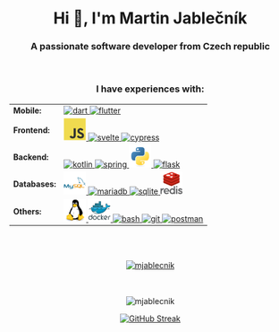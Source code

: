 <h1 align="center">Hi 👋, I'm Martin Jablečník</h1>
<h3 align="center">A passionate software developer from Czech republic</h3>
<!--
<p align="left"> <img src="https://komarev.com/ghpvc/?username=mjablecnik&label=Profile%20views&color=0e75b6&style=flat" alt="mjablecnik" /> </p>
-->

<!--

- 👨‍💻 All of my projects are available in my [Github profile](https://github.com/mjablecnik?tab=repositories&q=&type=source&language=dart&sort=)

- 📝 I regularly write articles on [Dev.to](https://dev.to/mjablecnik)

- 📄 Know about my experiences in [LinkedIn](https://cz.linkedin.com/in/martin-jable%C4%8Dn%C3%ADk-4b5a8679)
-->
<!--
<br>

### Blog posts
<!-- BLOG-POST-LIST:START -->
<!-- BLOG-POST-LIST:END -->

<br>
<h3 align="center">I have experiences with:</h3>
<p align="center"> 
  <table  align="center">
    <tr><td>
      <b>Mobile:</b>
      </td><td>
  <a href="https://dart.dev" target="_blank" rel="noreferrer"> 
    <img src="https://www.vectorlogo.zone/logos/dartlang/dartlang-icon.svg" alt="dart" width="40" height="40"/> 
  </a> 
  <a href="https://flutter.dev" target="_blank" rel="noreferrer"> 
    <img src="https://www.vectorlogo.zone/logos/flutterio/flutterio-icon.svg" alt="flutter" width="40" height="40"/> 
  </a> <!--
  <a href="https://cordova.apache.org/" target="_blank" rel="noreferrer"> 
    <img src="https://www.vectorlogo.zone/logos/apache_cordova/apache_cordova-icon.svg" alt="apachecordova" width="40" height="40"/> 
  </a>
-->
      </td></tr>
    <tr><td>
      <b>Frontend:</b>
      </td><td>
  <a href="https://developer.mozilla.org/en-US/docs/Web/JavaScript" target="_blank" rel="noreferrer"> 
    <img src="https://raw.githubusercontent.com/devicons/devicon/master/icons/javascript/javascript-original.svg" alt="javascript" width="40" height="40"/> 
  </a> 
  <a href="https://svelte.dev" target="_blank" rel="noreferrer"> 
    <img src="https://upload.wikimedia.org/wikipedia/commons/1/1b/Svelte_Logo.svg" alt="svelte" width="40" height="40"/> 
  </a> 
    <a href="https://www.cypress.io" target="_blank" rel="noreferrer"> 
    <img src="https://raw.githubusercontent.com/simple-icons/simple-icons/6e46ec1fc23b60c8fd0d2f2ff46db82e16dbd75f/icons/cypress.svg" alt="cypress" width="40" height="40"/>   
      </a>
      <!--
  <a href="https://vuejs.org/" target="_blank" rel="noreferrer"> 
    <img src="https://raw.githubusercontent.com/devicons/devicon/master/icons/vuejs/vuejs-original-wordmark.svg" alt="vuejs" width="40" height="40"/> 
  </a>
      <a href="https://www.figma.com/" target="_blank" rel="noreferrer"> 
        <img src="https://www.vectorlogo.zone/logos/figma/figma-icon.svg" alt="figma" width="40" height="40"/> 
      </a>
-->
      </td></tr>
    <tr><td>
      <b>Backend:</b>
      </td><td>
  <a href="https://kotlinlang.org" target="_blank" rel="noreferrer"> 
    <img src="https://www.vectorlogo.zone/logos/kotlinlang/kotlinlang-icon.svg" alt="kotlin" width="40" height="40"/> 
  </a> 
  <a href="https://spring.io/" target="_blank" rel="noreferrer"> 
    <img src="https://www.vectorlogo.zone/logos/springio/springio-icon.svg" alt="spring" width="40" height="40"/> 
  </a>
  <a href="https://www.python.org" target="_blank" rel="noreferrer"> 
    <img src="https://raw.githubusercontent.com/devicons/devicon/master/icons/python/python-original.svg" alt="python" width="40" height="40"/> 
  </a> 
  <a href="https://flask.palletsprojects.com/" target="_blank" rel="noreferrer"> 
    <img src="https://www.vectorlogo.zone/logos/pocoo_flask/pocoo_flask-icon.svg" alt="flask" width="40" height="40"/> 
  </a>  </td></tr>
    <tr><td>
      <b>Databases:</b>
      </td><td>
  <a href="https://www.mysql.com/" target="_blank" rel="noreferrer"> 
    <img src="https://raw.githubusercontent.com/devicons/devicon/master/icons/mysql/mysql-original-wordmark.svg" alt="mysql" width="40" height="40"/> 
  </a>
  <a href="https://mariadb.org/" target="_blank" rel="noreferrer"> 
    <img src="https://www.vectorlogo.zone/logos/mariadb/mariadb-icon.svg" alt="mariadb" width="40" height="40"/> 
  </a>
  <a href="https://www.sqlite.org/" target="_blank" rel="noreferrer"> 
    <img src="https://www.vectorlogo.zone/logos/sqlite/sqlite-icon.svg" alt="sqlite" width="40" height="40"/> 
  </a>
  <a href="https://redis.io" target="_blank" rel="noreferrer"> 
    <img src="https://raw.githubusercontent.com/devicons/devicon/master/icons/redis/redis-original-wordmark.svg" alt="redis" width="40" height="40"/> 
  </a>
  </td></tr>
    <tr><td>
      <b>Others:</b>
       </td><td>
  <a href="https://www.linux.org/" target="_blank" rel="noreferrer"> 
    <img src="https://raw.githubusercontent.com/devicons/devicon/master/icons/linux/linux-original.svg" alt="linux" width="40" height="40"/> 
  </a> 
  <a href="https://www.docker.com/" target="_blank" rel="noreferrer"> 
    <img src="https://raw.githubusercontent.com/devicons/devicon/master/icons/docker/docker-original-wordmark.svg" alt="docker" width="40" height="40"/> 
  </a>
  <a href="https://www.gnu.org/software/bash/" target="_blank" rel="noreferrer"> 
    <img src="https://www.vectorlogo.zone/logos/gnu_bash/gnu_bash-icon.svg" alt="bash" width="40" height="40"/> 
  </a>
  <a href="https://git-scm.com/" target="_blank" rel="noreferrer"> 
    <img src="https://www.vectorlogo.zone/logos/git-scm/git-scm-icon.svg" alt="git" width="40" height="40"/> 
  </a> 
  <a href="https://postman.com" target="_blank" rel="noreferrer"> 
    <img src="https://www.vectorlogo.zone/logos/getpostman/getpostman-icon.svg" alt="postman" width="40" height="40"/> 
  </a> 
      </td></tr>
    </table>
</p>
<br><br>

<p align="center"> 
  <a href="https://github.com/ryo-ma/github-profile-trophy">
    <img src="https://github-profile-trophy.vercel.app/?username=mjablecnik&column=7" alt="mjablecnik" />
  </a> 
</p>

<br><p align="center"> 
<img align="center" src="https://github-readme-stats.vercel.app/api?username=mjablecnik&show_icons=true&locale=en" alt="mjablecnik" />
  
<div align="center">
  
[![GitHub Streak](http://github-readme-streak-stats.herokuapp.com?user=mjablecnik&theme=solarized-light&date_format=M%20j%5B%2C%20Y%5D&dates=434D67&sideLabels=268BD2&currStreakNum=434D67&currStreakLabel=268BD2&background=FFFEFE&fire=5AA9FB&ring=2F80EDAE&sideNums=434D67)](https://git.io/streak-stats)
  
  </div>
</p>

<!--
<h3 align="left">Connect with me:</h3>
<p align="left">
<a href="https://dev.to/mjablecnik" target="blank"><img align="center" src="https://raw.githubusercontent.com/rahuldkjain/github-profile-readme-generator/master/src/images/icons/Social/devto.svg" alt="mjablecnik" height="30" width="40" /></a>
<a href="https://linkedin.com/in/https://cz.linkedin.com/in/martin-jable%c4%8dn%c3%adk-4b5a8679" target="blank"><img align="center" src="https://raw.githubusercontent.com/rahuldkjain/github-profile-readme-generator/master/src/images/icons/Social/linked-in-alt.svg" alt="https://cz.linkedin.com/in/martin-jable%c4%8dn%c3%adk-4b5a8679" height="30" width="40" /></a>
<a href="https://stackoverflow.com/users/mjablecnik" target="blank"><img align="center" src="https://raw.githubusercontent.com/rahuldkjain/github-profile-readme-generator/master/src/images/icons/Social/stack-overflow.svg" alt="mjablecnik" height="30" width="40" /></a>
</p>
-->
<!--
<p><img align="left" src="https://github-readme-stats.vercel.app/api/top-langs?username=mjablecnik&show_icons=true&locale=en&layout=compact" alt="mjablecnik" /></p>
-->
